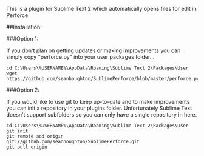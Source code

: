 This is a plugin for Sublime Text 2 which automatically opens files for edit in Perforce.

##Installation:

###Option 1:

If you don't plan on getting updates or making improvements you can simply copy "perforce.py" into your user packages folder...

    cd C:\Users\%USERNAME%\AppData\Roaming\Sublime Text 2\Packages\User
    wget https://github.com/seanhoughton/SublimePerforce/blob/master/perforce.py

###Option 2:

If you would like to use git to keep up-to-date and to make improvements you can init a repository in your plugins folder.  Unfortunately Sublime Text doesn't support subfolders so you can only have a single repository in here.

    cd C:\Users\%USERNAME%\AppData\Roaming\Sublime Text 2\Packages\User
    git init
    git remote add origin git://github.com/seanhoughton/SublimePerforce.git
    git pull origin
